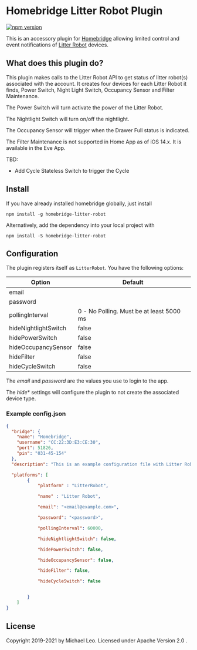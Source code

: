 # Homebridge Litter Robot Plugin

[![npm version](https://img.shields.io/npm/v/homebridge-litter-robot.svg)](https://www.npmjs.com/package/homebridge-litter-robot)

This is an accessory plugin for [Homebridge](https://github.com/nfarina/homebridge) allowing limited control and event 
notifications of [Litter Robot](https://www.litter-robot.com) devices.

## What does this plugin do?

This plugin makes calls to the Litter Robot API to get status of litter robot(s) associated with the account.
It creates four devices for each Litter Robot it finds, Power Switch, Night Light Switch, Occupancy Sensor and Filter Maintenance. 

The Power Switch will turn activate the power of the Litter Robot.

The Nightlight Switch will turn on/off the nightlight.

The Occupancy Sensor will trigger when the Drawer Full status is indicated.

The Filter Maintenance is not supported in Home App as of iOS 14.x.  It is available in the Eve App. 

TBD:
- Add Cycle Stateless Switch to trigger the Cycle 

## Install

If you have already installed homebridge globally, just install

```npm install -g homebridge-litter-robot```

Alternatively, add the dependency into your local project with

```npm install -S homebridge-litter-robot```

## Configuration

The plugin registers itself as `LitterRobot`. You have the following options:

| Option               | Default                                      |
| -------------------- | -------------------------------------------- |
| email                | <none>                                       |
| password             | <none>                                       |
| pollingInterval      | 0 - No Polling. Must be at least 5000 ms     |
| hideNightlightSwitch | false                                        |
| hidePowerSwitch      | false                                        |
| hideOccupancySensor  | false                                        |
| hideFilter           | false                                        |
| hideCycleSwitch      | false                                        |


The *email* and *password* are the values you use to login to the app.

The *hide** settings will configure the plugin to not create the associated device type.


### Example config.json


```json
{
  "bridge": {
    "name": "Homebridge",
    "username": "CC:22:3D:E3:CE:30",
    "port": 51826,
    "pin": "031-45-154"
  },
  "description": "This is an example configuration file with Litter Robot plugin.",

  "platforms": [
        {
            "platform" : "LitterRobot",

            "name" : "Litter Robot",

            "email": "<email@example.com>",

            "password": "<password>",

            "pollingInterval": 60000,

            "hideNightlightSwitch": false,

            "hidePowerSwitch": false,

            "hideOccupancySensor": false,

            "hideFilter": false,

            "hideCycleSwitch": false


        }
    ]
}
```

## License

Copyright 2019-2021 by Michael Leo. Licensed under Apache Version 2.0 .